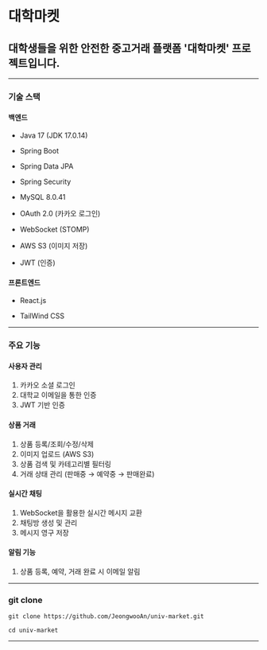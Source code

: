 # 대학마켓

## 대학생들을 위한 안전한 중고거래 플랫폼 '대학마켓' 프로젝트입니다.

---

### 기술 스택

#### 백엔드

- Java 17 (JDK 17.0.14)

- Spring Boot

- Spring Data JPA

- Spring Security

- MySQL 8.0.41

- OAuth 2.0 (카카오 로그인)

- WebSocket (STOMP)

- AWS S3 (이미지 저장)

- JWT (인증)


#### 프론트엔드

- React.js

- TailWind CSS

---

### 주요 기능

#### 사용자 관리

1. 카카오 소셜 로그인
2. 대학교 이메일을 통한 인증
3. JWT 기반 인증

#### 상품 거래

1. 상품 등록/조회/수정/삭제
2. 이미지 업로드 (AWS S3)
3. 상품 검색 및 카테고리별 필터링
4. 거래 상태 관리 (판매중 → 예약중 → 판매완료)

#### 실시간 채팅

1. WebSocket을 활용한 실시간 메시지 교환
2. 채팅방 생성 및 관리
3. 메시지 영구 저장

#### 알림 기능

1. 상품 등록, 예약, 거래 완료 시 이메일 알림

---

### git clone

```
git clone https://github.com/JeongwooAn/univ-market.git
```

```
cd univ-market
```

---
